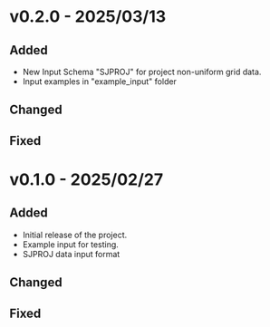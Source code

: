 # v0.2.0 - 2025/03/13
## Added
- New Input Schema "SJPROJ" for project non-uniform grid data.
- Input examples in "example_input" folder
## Changed
## Fixed

# v0.1.0 - 2025/02/27
## Added
- Initial release of the project.
- Example input for testing.
- SJPROJ data input format
## Changed
## Fixed
